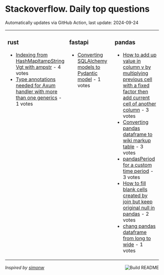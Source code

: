 # Stackoverflow. Daily top questions 

Automatically updates via GitHub Action, last update: <!-- date starts -->2024-09-24<!-- date ends -->


<table><tr><td valign="top" width="33%">

### rust
<!-- rust starts -->
* [Indexing from HashMapltampString Vgt with ampstr](https://stackoverflow.com/questions/79016010/indexing-from-hashmapstring-v-with-str) - 4 votes
* [Type annotations needed for Axum handler with more than one generics](https://stackoverflow.com/questions/79014338/type-annotations-needed-for-axum-handler-with-more-than-one-generics) - 1 votes
<!-- rust ends -->
</td><td valign="top" width="34%">


### fastapi
<!-- fastapi starts -->
* [Converting SQLAlchemy models to Pydantic model](https://stackoverflow.com/questions/79012841/converting-sqlalchemy-models-to-pydantic-model) - 1 votes
<!-- fastapi ends -->
</td><td valign="top" width="34%">


### pandas
<!-- pandas starts -->
* [How to add up value in column v by multiplying previous cell with a fixed factor then add current cell of another column](https://stackoverflow.com/questions/79013954/how-to-add-up-value-in-column-v-by-multiplying-previous-cell-with-a-fixed-facto) - 3 votes
* [Converting pandas dataframe to wiki markup table](https://stackoverflow.com/questions/79019358/converting-pandas-dataframe-to-wiki-markup-table) - 3 votes
* [pandasPeriod for a custom time period](https://stackoverflow.com/questions/79013441/pandas-period-for-a-custom-time-period) - 3 votes
* [How to fill blank cells created by join but keep original null in pandas](https://stackoverflow.com/questions/79014004/how-to-fill-blank-cells-created-by-join-but-keep-original-null-in-pandas) - 2 votes
* [chang pandas dataframe from long to wide](https://stackoverflow.com/questions/79014724/chang-pandas-dataframe-from-long-to-wide) - 1 votes
<!-- pandas ends -->
</td></tr></table>

<a href="https://github.com/hp0404/hp0404/actions"><img src="https://github.com/hp0404/hp0404/workflows/Build%20README/badge.svg" align="right" alt="Build README"></a> <p>*Inspired by  [simonw](https://github.com/simonw/simonw)*</p>
